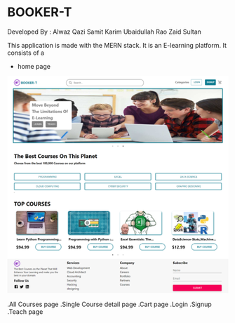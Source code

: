 # BOOKER-T

Developed By :
Alwaz Qazi
Samit Karim
Ubaidullah Rao
Zaid Sultan

This application is made with the MERN stack. It is an E-learning platform. 
It consists of a
- home page 

![desktop version](./src/assets/home.png)

.All Courses page
.Single Course detail page
.Cart page 
.Login
.Signup
.Teach page


